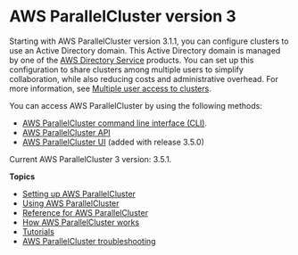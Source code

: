 # AWS ParallelCluster version 3<a name="parallelcluster-version-3"></a>

Starting with AWS ParallelCluster version 3\.1\.1, you can configure clusters to use an Active Directory domain\. This Active Directory domain is managed by one of the [AWS Directory Service](https://aws.amazon.com/directoryservice/) products\. You can set up this configuration to share clusters among multiple users to simplify collaboration, while also reducing costs and administrative overhead\. For more information, see [Multiple user access to clusters](multi-user-v3.md)\.

You can access AWS ParallelCluster by using the following methods:
+ [AWS ParallelCluster command line interface \(CLI\)](install-v3-parallelcluster.md)\.
+ [AWS ParallelCluster API](api-ref-v3.md)
+ [AWS ParallelCluster UI](install-pcui-v3.md) \(added with release 3\.5\.0\)

Current AWS ParallelCluster 3 version: 3\.5\.1\.

**Topics**
+ [Setting up AWS ParallelCluster](install-v3.md)
+ [Using AWS ParallelCluster](using-parallelcluster-v3.md)
+ [Reference for AWS ParallelCluster](reference-version-3.md)
+ [How AWS ParallelCluster works](functional-v3.md)
+ [Tutorials](tutorials-v3.md)
+ [AWS ParallelCluster troubleshooting](troubleshooting-v3.md)
